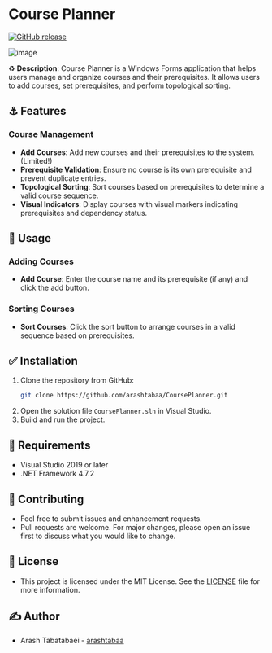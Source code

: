 # Course Planner

[![GitHub release](https://img.shields.io/github/release/arashtabaa/CoursePlanner?style=flat-square)](https://github.com/yourusername/CoursePlanner/releases/latest)

![image](https://github.com/arashtabaa/CoursePlanner/assets/153722318/5ec0c4f9-ae85-4a91-b2cb-072f27ac35f6)

♻️ **Description**:
Course Planner is a Windows Forms application that helps users manage and organize courses and their prerequisites. It allows users to add courses, set prerequisites, and perform topological sorting.

## ⚓ Features

### Course Management
- **Add Courses**: Add new courses and their prerequisites to the system. (Limited!)
- **Prerequisite Validation**: Ensure no course is its own prerequisite and prevent duplicate entries.
- **Topological Sorting**: Sort courses based on prerequisites to determine a valid course sequence.
- **Visual Indicators**: Display courses with visual markers indicating prerequisites and dependency status.

## 💎 Usage

### Adding Courses
- **Add Course**: Enter the course name and its prerequisite (if any) and click the add button.

### Sorting Courses
- **Sort Courses**: Click the sort button to arrange courses in a valid sequence based on prerequisites.

## ✅ Installation

1. Clone the repository from GitHub:
    ```sh
    git clone https://github.com/arashtabaa/CoursePlanner.git
    ```
2. Open the solution file `CoursePlanner.sln` in Visual Studio.
3. Build and run the project.

## 💫 Requirements

- Visual Studio 2019 or later
- .NET Framework 4.7.2

## 📍 Contributing

- Feel free to submit issues and enhancement requests.
- Pull requests are welcome. For major changes, please open an issue first to discuss what you would like to change.

## 🪪 License

- This project is licensed under the MIT License. See the [LICENSE](https://github.com/yourusername/CoursePlanner/tree/main?tab=MIT-1-ov-file#) file for more information.

## ✍️ Author

- Arash Tabatabaei - [arashtabaa](https://github.com/arashtabaa)
